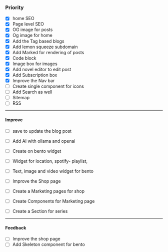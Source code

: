 ### Priority

- [X] home SEO
- [X] Page level SEO 
- [X] OG image for posts
- [X] Og image for home
- [X] Add the Tag based blogs
- [X] Add lemon squeeze subdomain
- [X] Add Marked for rendering of posts
- [X] Code block
- [X] Image box for images
- [X] Add novel editor to edit post
- [X] Add Subscription box
- [X] Improve the Nav bar
- [ ] Create single component for icons
- [ ] Add Search as well
- [ ] Sitemap
- [ ] RSS

--- 

#### Improve

- [ ] save to update the blog post
- [ ] Add AI with ollama and openai
- [ ] Create on bento widget
- [ ] Widget for location, spotify- playlist, 
- [ ] Text, image and video widget for bento
- [ ] Improve the Shop page
- [ ] Create a Marketing pages for shop
- [ ] Create Components for Marketing page
- [ ] Create a Section for series 


---

#### Feedback

- [ ] Improve the shop page
- [ ] Add Skeleton component for bento